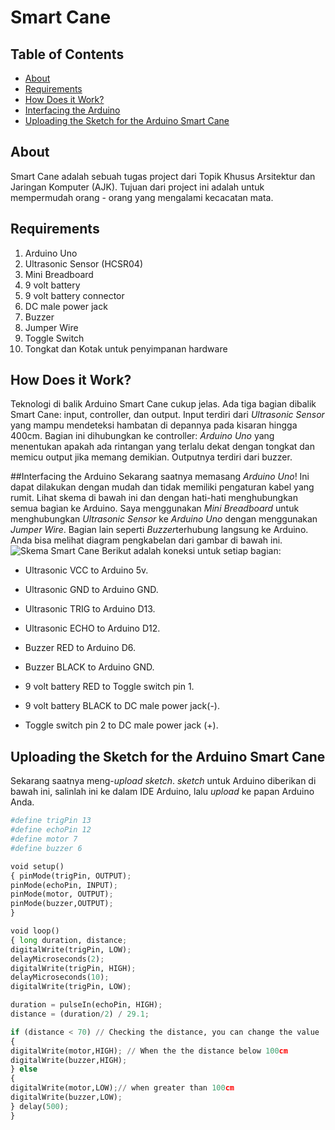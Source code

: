 # Smart Cane
## Table of Contents
- [About](#about)
- [Requirements](#requirements)
- [How Does it Work?](#how-does-it-work)
- [Interfacing the Arduino](#interfacing-the-arduino)
- [Uploading the Sketch for the Arduino Smart Cane](#uploading-the-sketch-for-the-arduino-smart-cane)

## About
Smart Cane adalah sebuah tugas project dari Topik Khusus Arsitektur dan Jaringan Komputer (AJK). Tujuan dari project ini adalah untuk mempermudah orang - orang yang mengalami kecacatan mata.

## Requirements
1. Arduino Uno
2. Ultrasonic Sensor (HCSR04)
3. Mini Breadboard
4. 9 volt battery
5. 9 volt battery connector
6. DC male power jack
7. Buzzer
8. Jumper Wire
9. Toggle Switch
10. Tongkat dan Kotak untuk penyimpanan hardware

## How Does it Work?
Teknologi di balik Arduino Smart Cane cukup jelas. Ada tiga bagian dibalik Smart Cane: input, controller, dan output. Input terdiri dari *Ultrasonic Sensor* yang mampu mendeteksi hambatan di depannya pada kisaran hingga 400cm. Bagian ini dihubungkan ke controller: *Arduino Uno* yang menentukan apakah ada rintangan yang terlalu dekat dengan tongkat dan memicu output jika memang demikian. Outputnya terdiri dari buzzer.

##Interfacing the Arduino
Sekarang saatnya memasang *Arduino Uno*! Ini dapat dilakukan dengan mudah dan tidak memiliki pengaturan kabel yang rumit. Lihat skema di bawah ini dan dengan hati-hati menghubungkan semua bagian ke Arduino. Saya menggunakan *Mini Breadboard* untuk menghubungkan *Ultrasonic Sensor* ke *Arduino Uno* dengan menggunakan *Jumper Wire*. Bagian lain seperti *Buzzer*terhubung langsung ke Arduino. Anda bisa melihat diagram pengkabelan dari gambar di bawah ini.
![Skema Smart Cane](https://301o583r8shhildde3s0vcnh-wpengine.netdna-ssl.com/wp-content/uploads/2016/08/conn-min.jpg)
Berikut adalah koneksi untuk setiap bagian:
- Ultrasonic VCC to Arduino 5v.
- Ultrasonic GND to Arduino GND.
- Ultrasonic TRIG to Arduino D13.
- Ultrasonic ECHO to Arduino D12.


- Buzzer RED to Arduino D6.
- Buzzer BLACK to Arduino GND.

- 9 volt battery RED to Toggle switch pin 1.
- 9 volt battery BLACK to DC male power jack(-).
- Toggle switch pin 2 to DC male power jack (+).

## Uploading the Sketch for the Arduino Smart Cane
Sekarang saatnya meng-*upload sketch*. *sketch* untuk Arduino diberikan di bawah ini, salinlah ini ke dalam IDE Arduino, lalu *upload* ke papan Arduino Anda.
```python
#define trigPin 13
#define echoPin 12
#define motor 7
#define buzzer 6

void setup()
{ pinMode(trigPin, OUTPUT);
pinMode(echoPin, INPUT);
pinMode(motor, OUTPUT);
pinMode(buzzer,OUTPUT);
}

void loop()
{ long duration, distance;
digitalWrite(trigPin, LOW); 
delayMicroseconds(2); 
digitalWrite(trigPin, HIGH);
delayMicroseconds(10); 
digitalWrite(trigPin, LOW);

duration = pulseIn(echoPin, HIGH);
distance = (duration/2) / 29.1;

if (distance < 70) // Checking the distance, you can change the value
{ 
digitalWrite(motor,HIGH); // When the the distance below 100cm
digitalWrite(buzzer,HIGH);
} else
{
digitalWrite(motor,LOW);// when greater than 100cm
digitalWrite(buzzer,LOW); 
} delay(500);
}
```